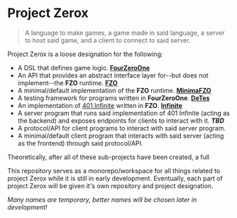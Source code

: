 # Project Zerox
> A language to make games, a game made in said language, a server to host said game, and a client to connect to said server.

Project Zerox is a loose designation for the following:
* A DSL that defines game logic. **[FourZeroOne](/src/SixShaded.FourZeroOne)**
* An API that provides an abstract interface layer for--but does not implement--the **FZO** runtime. **[FZO](/src/SixShaded.FourZeroOne/FZOSpec)**
* A minimal/default implementation of the **FZO** runtime. **[MinimaFZO](/src/SixShaded.MinimaFZO)**
* A testing framework for programs written in **FourZeroOne**. **[DeTes](/src/SixShaded.DeTes)**
* An implementation of [401 Infinite](https://github.com/rtaylor034/401-infinite-paper) written in **FZO**. **[Infinite](/SixShaded.FourZeroOne.Axois.Infinite)**
* A server program that runs said implementation of 401 Infinite (acting as the backend) and exposes endpoints for clients to interact with it. ***TBD***
* A protocol/API for client programs to interact with said server program.
* A minimal/default client program that interacts with said server (acting as the frontend) through said protocol/API.

Theoretically, after all of these sub-projects have been created, a full 

This repository serves as a monorepo/workspace for all things related to project Zerox while it is still in early development. Eventually, each part of project Zerox will be given it's own repository and project designation.

*Many names are temporary, better names will be chosen later in development!*
